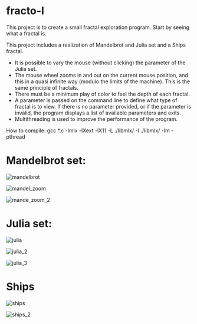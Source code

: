 # fracto-l

This project is to create a small fractal exploration program. Start by seeing what a fractal is.

This project includes a realization of Mandelbrot and Julia set and a Ships fractal.

* It is possible to vary the mouse (without clicking) the parameter of the Julia
set.
* The mouse wheel zooms in and out on the current mouse position, and this in a
quasi infinite way (modulo the limits of the machine). This is the same principle of
fractals.
* There must be a minimum play of color to feel the depth of each fractal.
* A parameter is passed on the command line to define what type of fractal is to
view. If there is no parameter provided, or if the parameter is invalid, the program
displays a list of available parameters and exits.
* Multithreading is used to improve the performance of the program.

How to compile: gcc *.c -lmlx -lXext -lX11 -L ./libmlx/ -I ./libmlx/ -lm -pthread

# Mandelbrot set:

![mandelbrot](https://user-images.githubusercontent.com/28359156/30073918-3ad47adc-9278-11e7-9fae-6af17dbb54f0.png)

![mandel_zoom](https://user-images.githubusercontent.com/28359156/30073924-3c4b37a2-9278-11e7-9112-fab3c3be88f8.png)

![mande_zoom_2](https://user-images.githubusercontent.com/28359156/30073926-3d623230-9278-11e7-963a-e9baa222e783.png)

# Julia set:

![julia](https://user-images.githubusercontent.com/28359156/30074078-c1394134-9278-11e7-8574-0692ef41f724.png)

![julia_2](https://user-images.githubusercontent.com/28359156/30074081-c1e59c9a-9278-11e7-8855-3ef8144161a4.png)

![julia_3](https://user-images.githubusercontent.com/28359156/30074082-c2aaefcc-9278-11e7-880b-e08e0bd7690d.png)

# Ships

![ships](https://user-images.githubusercontent.com/28359156/30074197-4653ec66-9279-11e7-915c-ca40e6aa719f.png)

![ships_2](https://user-images.githubusercontent.com/28359156/30074200-492cd376-9279-11e7-9552-b66d348a5b17.png)
